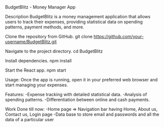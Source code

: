 BudgetBlitz - Money Manager App

Description
BudgetBlitz is a money management application that allows users to track their expenses, providing statistical data on spending patterns, payment methods, and more.




Clone the repository from GitHub.
git clone https://github.com/your-username/BudgetBlitz.git

Navigate to the project directory.
cd BudgetBlitz

Install dependencies.
npm install

Start the React app.
npm start




Usage:
Once the app is running, open it in your preferred web browser and start managing your expenses.



Features:
-Expense tracking with detailed statistical data.
-Analysis of spending patterns.
-Differentiation between online and cash payments.




Work Done till now:
-Home page => Navigation bar having Home, About us, Contact us, Login page
-Data base to store email and passwords and all the data of a particular user
